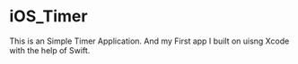 # iOS_Timer
This is an Simple Timer Application. And my First app I built on uisng Xcode with the help of Swift.
